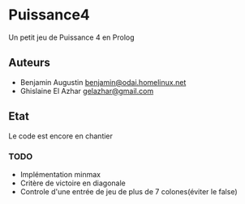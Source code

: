 # Puissance4 #
Un petit jeu de Puissance 4 en Prolog

## Auteurs ##

* Benjamin Augustin <benjamin@odai.homelinux.net>
* Ghislaine El Azhar <gelazhar@gmail.com>

## Etat ##
Le code est encore en chantier

### TODO ###
* Implémentation minmax
* Critère de victoire en diagonale
* Controle d'une entrée de jeu de plus de 7 colones(éviter le false)

